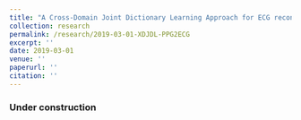 ```yaml
---
title: "A Cross-Domain Joint Dictionary Learning Approach for ECG reconstruction from PPG"
collection: research
permalink: /research/2019-03-01-XDJDL-PPG2ECG
excerpt: ''
date: 2019-03-01
venue: ''
paperurl: ''
citation: ''
---
```


### Under construction

